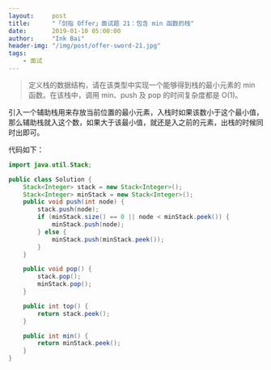 ```yaml
---
layout:     post
title:      "「剑指 Offer」面试题 21：包含 min 函数的栈"
date:       2019-01-10 05:00:00
author:     "Ink Bai"
header-img: "/img/post/offer-sword-21.jpg"
tags:
    - 面试
---
```


> 定义栈的数据结构，请在该类型中实现一个能够得到栈的最小元素的 min 函数。在该栈中，调用 min、push 及 pop 的时间复杂度都是 O(1)。

引入一个辅助栈用来存放当前位置的最小元素，入栈时如果该数小于这个最小值，那么辅助栈就入这个数，如果大于该最小值，就还是入之前的元素，出栈的时候同时出即可。

代码如下：

```java
import java.util.Stack;

public class Solution {
    Stack<Integer> stack = new Stack<Integer>();
    Stack<Integer> minStack = new Stack<Integer>();
    public void push(int node) {
        stack.push(node);
        if (minStack.size() == 0 || node < minStack.peek()) {
            minStack.push(node);
        } else {
            minStack.push(minStack.peek());
        }
    }

    public void pop() {
        stack.pop();
        minStack.pop();
    }

    public int top() {
        return stack.peek();
    }

    public int min() {
        return minStack.peek();
    }
}
```
